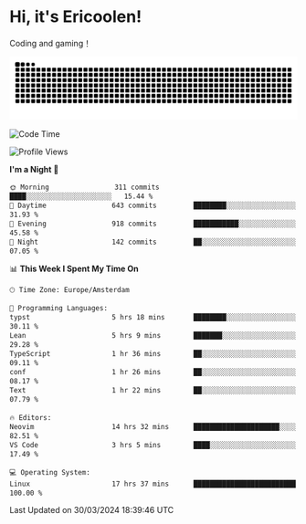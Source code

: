 # Hi, it's Ericoolen!
Coding and gaming！

<picture>
  <source media="(prefers-color-scheme: dark)" srcset="https://raw.githubusercontent.com/Eric-Song-Nop/Eric-Song-Nop/output/github-contribution-grid-snake-dark.svg">
  <source media="(prefers-color-scheme: light)" srcset="https://raw.githubusercontent.com/Eric-Song-Nop/Eric-Song-Nop/output/github-contribution-grid-snake.svg">
  <img alt="github contribution grid snake animation" src="https://raw.githubusercontent.com/Eric-Song-Nop/Eric-Song-Nop/output/github-contribution-grid-snake.svg">
</picture>

<!--START_SECTION:waka-->
![Code Time](http://img.shields.io/badge/Code%20Time-1%2C277%20hrs%2056%20mins-blue)

![Profile Views](http://img.shields.io/badge/Profile%20Views-0-blue)

**I'm a Night 🦉** 

```text
🌞 Morning                311 commits         ████░░░░░░░░░░░░░░░░░░░░░   15.44 % 
🌆 Daytime                643 commits         ████████░░░░░░░░░░░░░░░░░   31.93 % 
🌃 Evening                918 commits         ███████████░░░░░░░░░░░░░░   45.58 % 
🌙 Night                  142 commits         ██░░░░░░░░░░░░░░░░░░░░░░░   07.05 % 
```


📊 **This Week I Spent My Time On** 

```text
🕑︎ Time Zone: Europe/Amsterdam

💬 Programming Languages: 
typst                    5 hrs 18 mins       ████████░░░░░░░░░░░░░░░░░   30.11 % 
Lean                     5 hrs 9 mins        ███████░░░░░░░░░░░░░░░░░░   29.28 % 
TypeScript               1 hr 36 mins        ██░░░░░░░░░░░░░░░░░░░░░░░   09.11 % 
conf                     1 hr 26 mins        ██░░░░░░░░░░░░░░░░░░░░░░░   08.17 % 
Text                     1 hr 22 mins        ██░░░░░░░░░░░░░░░░░░░░░░░   07.79 % 

🔥 Editors: 
Neovim                   14 hrs 32 mins      █████████████████████░░░░   82.51 % 
VS Code                  3 hrs 5 mins        ████░░░░░░░░░░░░░░░░░░░░░   17.49 % 

💻 Operating System: 
Linux                    17 hrs 37 mins      █████████████████████████   100.00 % 
```


 Last Updated on 30/03/2024 18:39:46 UTC
<!--END_SECTION:waka-->
